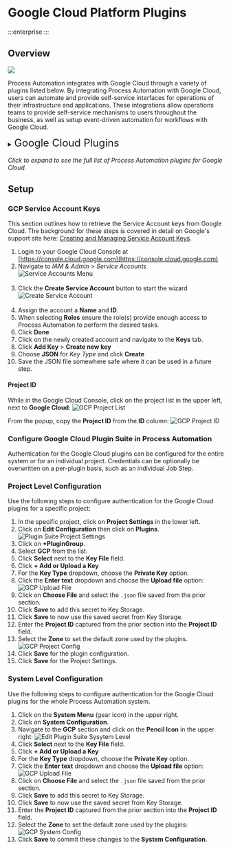 # Google Cloud Platform Plugins

:::enterprise
:::

## Overview
![](@assets/img/gcp-logo.png)

Process Automation integrates with Google Cloud through a variety of plugins listed below.
By integrating Process Automation with Google Cloud, users can automate and provide self-service interfaces for operations of their infrastructure and applications.
These integrations allow operations teams to provide self-service mechanisms to users throughout the business, as well as setup event-driven automation for workflows with Google Cloud.

<details><summary> <font size="5">Google Cloud Plugins</font>
</summary>

|Plugin Name| Plugin Type| Description|
|:---------------------------------------------------------|:---------------------------------------------------------:|:---------------------------------------------------------|
|[**Start VM**](/manual/workflow-steps/gcp.html#gcp-vm-start)|Workflow Step|Start a Google Compute instance.|
|[**Stop VM**](/manual/workflow-steps/gcp.html#gcp-vm-stop)|Workflow Step|Stop a Google Compute instance.|
|[**Restart VM**](/manual/workflow-steps/gcp.html#gcp-vm-restart)|Workflow Step|Restart a Google Compute instance.|
|[**Delete VM**](/manual/workflow-steps/gcp.html#gcp-vm-delete)|Workflow Step|Delete a Google Compute instance.|
|[**Restart SQL Instance**](/manual/workflow-steps/gcp.html#gcp-sqlinstance-restart)|Workflow Step|Restart a Google Cloud SQL instance.|
|[**Capture VM Snapshot**](/manual/workflow-steps/gcp.html#gcp-vm-capture-snapshot)|Workflow Step|Capture a snapshot of a Google Compute instance.|
|[**Update Autoscaling Policy**](/manual/workflow-steps/gcp.html#gcp-vm-update-autoscaling-policy)|Workflow Step|Update an autoscaling policy of Google Compute instances.|
|[**Enable VPC Network Peering**](/manual/workflow-steps/gcp.html#gcp-enable-vpc-network-peering)|Workflow Step|Enable VPC connections between networks using VPC peering.|
|[**Create Resource**](/manual/workflow-steps/gcp.html#gcp-create-resource)|Workflow Step|Create a new Google Compute instance.|
|[**Configure VPC Log**](/manual/workflow-steps/gcp.html#gcp-configure-vpc-log)|Workflow Step|Enable flow logs for GCP Compute instance.|
|[**Compute VM Node Source**](/manual/projects/resource-model-sources/gcp)|Node Source|Retrieve Google Compute instances and populate them into the Node Inventory.|
|[**Compute VM Health Check**](/manual/healthcheckplugins/gcp-compute-healthcheck)|Health Check|Provide health status on Compute instance based on whether the instance is running.|
|[**Start VM**](/manual/node-steps/gcp.html#gcp-vm-start)|Node Step|Start a Google Compute instance.|
|[**Stop VM**](/manual/node-steps/gcp.html#gcp-vm-stop)|Node Step|Stop a Google Compute instance.|
|[**Restart VM**](/manual/node-steps/gcp.html#gcp-vm-restart)|Node Step|Restart a Google Compute instance.|
|[**Delete VM**](/manual/node-steps/gcp.html#gcp-vm-delete)|Node Step|Delete a Google Compute instance.|
</details>
<br>
<em>Click to expand to see the full list of Process Automation plugins for Google Cloud.</em>

## Setup

### GCP Service Account Keys

This section outlines how to retrieve the Service Account keys from Google Cloud. The background for these steps is covered in detail on Google's support site here: [Creating and Managing Service Account Keys](https://cloud.google.com/iam/docs/creating-managing-service-account-keys).

1. Login to your Google Cloud Console at [https://console.cloud.google.com](https://console.cloud.google.com)
2. Navigate to _IAM & Admin_ > _Service Accounts_<br>
   ![Service Accounts Menu](@assets/img/howto-gcp-svcacctmenu.png)<br><br>
3. Click the **Create Service Account** button to start the wizard<br>
   ![Create Service Account](@assets/img/howto-gcp-createsvcacct.png)<br><br>
4. Assign the account a **Name** and **ID**.
5. When selecting **Roles** ensure the role(s) provide enough access to Process Automation to perform the desired tasks.
6. Click **Done**
7. Click on the newly created account and navigate to the **Keys** tab.
8. Click **Add Key** > **Create new key**
9. Choose **JSON** for _Key Type_ and click **Create**
10. Save the JSON file somewhere safe where it can be used in a future step.

#### Project ID

While in the Google Cloud Console, click on the project list in the upper left, next to **Google Cloud**:
![GCP Project List](@assets/img/gcp-project-list.png)

From the popup, copy the **Project ID** from the **ID** column:
![GCP Project ID](@assets/img/gcp-project-id.png)

### Configure Google Cloud Plugin Suite in Process Automation

Authentication for the Google Cloud plugins can be configured for the entire system or for an individual project. 
Credentials can be optionally be overwritten on a per-plugin basis, such as an individual Job Step.

### Project Level Configuration
Use the following steps to configure authentication for the Google Cloud plugins for a specific project:

1. In the specific project, click on **Project Settings** in the lower left.
2. Click on **Edit Configuration** then click on **Plugins**.
   ![Plugin Suite Project Settings](@assets/img/plugin-groups-project-settings.png)<br>
3. Click on **+PluginGroup**.
4. Select **GCP** from the list.
5. Click **Select** next to the **Key File** field.
6. Click **+ Add or Upload a Key**
7. For the **Key Type** dropdown, choose the **Private Key** option.
8. Click the **Enter text** dropdown and choose the **Upload file** option:
    ![GCP Upload File](@assets/img/gcp-upload-file.png)
9. Click on **Choose File** and select the `.json` file saved from the prior section.
10. Click **Save** to add this secret to Key Storage.
11. Click **Save** to now use the saved secret from Key Storage.
12. Enter the **Project ID** captured from the prior section into the **Project ID** field.
13. Select the **Zone** to set the default zone used by the plugins.
    ![GCP Project Config](@assets/img/gcp-plugins-project-config.png)
14. Click **Save** for the plugin configuration.
15. Click **Save** for the Project Settings.

### System Level Configuration

Use the following steps to configure authentication for the Google Cloud plugins for the whole Process Automation system.

1. Click on the **System Menu** (gear icon) in the upper right.
2. Click on **System Configuration**.
3. Navigate to the **GCP** section and click on the **Pencil Icon** in the upper right:
   ![Edit Plugin Suite Sysytem Level](@assets/img/gcp-edit-plugingroup-system.png)
4. Click **Select** next to the **Key File** field.
5. Click **+ Add or Upload a Key**
6. For the **Key Type** dropdown, choose the **Private Key** option.
7. Click the **Enter text** dropdown and choose the **Upload file** option:
   ![GCP Upload File](@assets/img/gcp-upload-file.png)
8. Click on **Choose File** and select the `.json` file saved from the prior section.
9. Click **Save** to add this secret to Key Storage.
10. Click **Save** to now use the saved secret from Key Storage.
11. Enter the **Project ID** captured from the prior section into the **Project ID** field.
12. Select the **Zone** to set the default zone used by the plugins:
    ![GCP System Config](@assets/img/gcp-system-config.png)
13. Click **Save** to commit these changes to the **System Configuration**.